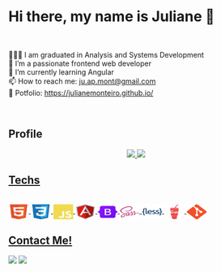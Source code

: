 # Hi there, my name is Juliane 👋
 </br> 
 
👩🏻‍🎓  I am graduated in Analysis and Systems Development  </br> 
🔭 I’m a passionate frontend web developer  </br> 
🌱 I’m currently learning Angular   </br> 
📫 How to reach me: ju.ap.mont@gmail.com  </br> 
:notebook_with_decorative_cover: Potfolio: https://julianemonteiro.github.io/  </br>  

 </br> 
 
## Profile
<div align="center">
  <a href="https://github.com/JulianeMonteiro">
  <img height="180em" src="https://github-readme-stats.vercel.app/api?username=JulianeMonteiro&show_icons=true&theme=dracula&include_all_commits=true&count_private=true"/>
  <img height="180em" src="https://github-readme-stats.vercel.app/api/top-langs/?username=JulianeMonteiro&layout=compact&langs_count=7&theme=dracula"/>
</div>
 
 ## Techs  
<div style="display: inline_block"><br>

 <img align="center" alt="HTML" height="30" width="40" src="https://raw.githubusercontent.com/devicons/devicon/master/icons/html5/html5-original.svg">
 <img align="center" alt="CSS" height="30" width="40" src="https://raw.githubusercontent.com/devicons/devicon/master/icons/css3/css3-original.svg">     
 <img align="center" alt="Js" height="30" width="40" src="https://raw.githubusercontent.com/devicons/devicon/master/icons/javascript/javascript-plain.svg">
 <img align="center" alt="Js" height="30" width="40" src="https://github.com/devicons/devicon/blob/master/icons/angularjs/angularjs-original.svg">  
 <img align="center" alt="Js" height="30" width="40" src="https://github.com/devicons/devicon/blob/master/icons/bootstrap/bootstrap-original.svg"> 
 <img align="center" alt="Js" height="30" width="40" src="https://github.com/devicons/devicon/blob/master/icons/sass/sass-original.svg">  
 <img align="center" alt="Js" height="30" width="40" src="https://github.com/devicons/devicon/blob/master/icons/less/less-plain-wordmark.svg">
 <img align="center" alt="Js" height="30" width="40" src="https://github.com/devicons/devicon/blob/master/icons/gulp/gulp-plain.svg">   
 <img align="center" alt="Js" height="30" width="40" src="https://github.com/devicons/devicon/blob/master/icons/git/git-original.svg">
 
 
</div>

  ## Contact Me!  
<div> 
  <a href = "mailto:ju.ap.mont@gmail.com"><img src="https://img.shields.io/badge/-Gmail-%23333?style=for-the-badge&logo=gmail&logoColor=white" target="_blank"></a>
  <a href="https://www.linkedin.com/in/juliane-aparecida-monteiro-dos-santos-8736a3172" target="_blank"><img src="https://img.shields.io/badge/-LinkedIn-%230077B5?style=for-the-badge&logo=linkedin&logoColor=white" target="_blank"></a> 

</div>
